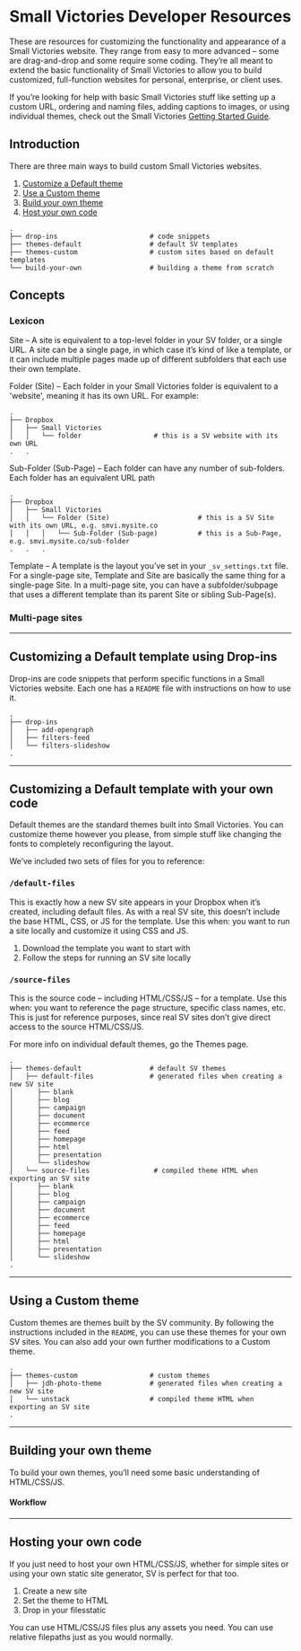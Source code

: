 # Small Victories Developer Resources

These are resources for customizing the functionality and appearance of a Small Victories website. They range from easy to more advanced – some are drag-and-drop and some require some coding. They’re all meant to extend the basic functionality of Small Victories to allow you to build customized, full-function websites for personal, enterprise, or client uses.

If you’re looking for help with basic Small Victories stuff like setting up a custom URL, ordering and naming files, adding captions to images, or using individual themes, check out the Small Victories [Getting Started Guide](http://docs.smallvictori.es).

## Introduction

There are three main ways to build custom Small Victories websites.

1. [Customize a Default theme]()
2. [Use a Custom theme]()
3. [Build your own theme]()
4. [Host your own code]()

```
.
├── drop-ins                       # code snippets
├── themes-default                 # default SV templates
├── themes-custom                  # custom sites based on default templates
└── build-your-own                 # building a theme from scratch
```

## Concepts

### Lexicon

Site – A site is equivalent to a top-level folder in your SV folder, or a single URL. A site can be a single page, in which case it’s kind of like a template, or it can include multiple pages made up of different subfolders that each use their own template.

Folder (Site) – Each folder in your Small Victories folder is equivalent to a 'website', meaning it has its own URL. For example:
```
.
├── Dropbox
│   ├── Small Victories
│   │   └── folder                  # this is a SV website with its own URL
.   .
```
Sub-Folder (Sub-Page) – Each folder can have any number of sub-folders. Each folder has an equivalent URL path
```
.
├── Dropbox
│   ├── Small Victories
│   │   └── Folder (Site)                      # this is a SV Site with its own URL, e.g. smvi.mysite.co
│   │   │   └── Sub-Folder (Sub-page)          # this is a Sub-Page, e.g. smvi.mysite.co/sub-folder
.   .   .
```
Template – A template is the layout you’ve set in your `_sv_settings.txt` file. For a single-page site, Template and Site are basically the same thing for a single-page Site. In a multi-page site, you can have a subfolder/subpage that uses a different template than its parent Site or sibling Sub-Page(s).

### Multi-page sites

----

## Customizing a Default template using Drop-ins

Drop-ins are code snippets that perform specific functions in a Small Victories website. Each one has a `README` file with instructions on how to use it.

```
.
├── drop-ins
│   ├── add-opengraph
│   ├── filters-feed
│   └── filters-slideshow
.
```
----

## Customizing a Default template with your own code
Default themes are the standard themes built into Small Victories. You can customize theme however you please, from simple stuff like changing the fonts to completely reconfiguring the layout.

We’ve included two sets of files for you to reference:

### `/default-files`
This is exactly how a new SV site appears in your Dropbox when it’s created, including default files. As with a real SV site, this doesn’t include the base HTML, CSS, or JS for the template. Use this when: you want to run a site locally and customize it using CSS and JS.

1. Download the template you want to start with
2. Follow the steps for running an SV site locally

### `/source-files`
This is the source code – including HTML/CSS/JS – for a template. Use this when: you want to reference the page structure, specific class names, etc. This is just for reference purposes, since real SV sites don’t give direct access to the source HTML/CSS/JS.

For more info on individual default themes, go the Themes page.

```
.
├── themes-default                 # default SV themes
│   ├── default-files              # generated files when creating a new SV site
│      ├── blank
│      ├── blog
│      ├── campaign
│      ├── document
│      ├── ecommerce
│      ├── feed
│      ├── homepage
│      ├── html
│      ├── presentation
│      └── slideshow
│   └── source-files                # compiled theme HTML when exporting an SV site
│      ├── blank
│      ├── blog
│      ├── campaign
│      ├── document
│      ├── ecommerce
│      ├── feed
│      ├── homepage
│      ├── html
│      ├── presentation
│      └── slideshow
.
```

----

## Using a Custom theme
Custom themes are themes built by the SV community. By following the instructions included in the `README`, you can use these themes for your own SV sites. You can also add your own further modifications to a Custom theme.

```
.
├── themes-custom                  # custom themes
│   ├── jdh-photo-theme            # generated files when creating a new SV site
│   └── unstack                    # compiled theme HTML when exporting an SV site
.
```

----

## Building your own theme

To build your own themes, you’ll need some basic understanding of HTML/CSS/JS.

#### Workflow


####

----

## Hosting your own code

If you just need to host your own HTML/CSS/JS, whether for simple sites or using your own static site generator, SV is perfect for that too.

1. Create a new site
2. Set the theme to HTML
3. Drop in your filesstatic

You can use HTML/CSS/JS files plus any assets you need. You can use relative filepaths just as you would normally.

